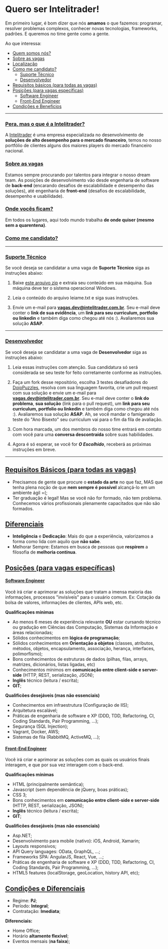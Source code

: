 # Quero ser Intelitrader!

Em primeiro lugar, é bom dizer que nós **amamos** o que fazemos: programar, resolver problemas complexos, conhecer novas tecnologias, frameworks, padrões. E queremos no time gente como a gente.

Ao que interessa:

* [Quem somos nós?](#OqEhAIntelitrader)
* [Sobre as vagas](#SobreAsVagas)
* [Localização](#Localizacao)
* [Como me candidato?](#ComoMeCandidato)
	* [Suporte Técnico](#CandidaturaSuporte)
	* [Desenvolvedor](#CandidaturaDev)
* [Requisitos básicos (para todas as vagas)](#RequisitosBasicos)
* [Posições (para vagas específicas)](#Posicoes)
	* [Software Engineer](#QualificacoesSE)
	* [Front-End Engineer](#QualificacoesFE)
* [Condições e Benefícios](#CondicoesEDiferenciais)

-------
### [Pera, mas o que é a Intelitrader?](id:OqEhAIntelitrader)
A [Intelitrader](http://www.intelitrader.com.br) é uma empresa especializada no desenvolvimento de **soluções de alto desempenho para o mercado financeiro**, temos no nosso portfólio de clientes alguns dos maiores players do mercado financeiro nacional.

### [Sobre as vagas](id:SobreAsVagas)
Estamos sempre procurando por talentos para integrar o nosso dream team. As posições de desenvolvimento vão desde engenharia de software de **back-end** (encarando desafios de escalabilidade e desempenho das soluções), até engenharia de **front-end** (desafios de escalabilidade, desempenho e usabilidade).

### [Onde vocês ficam?](id:Localizacao)
Em todos os lugares, aqui todo mundo trabalha **de onde quiser (mesmo sem a quarentena)**.

### [Como me candidato?](id:ComoMeCandidato)

-------

### [Suporte Técnico](id:CandidaturaSuporte)

Se você deseja se candidatar a uma vaga de **Suporte Técnico** siga as instruções abaixo:

1. Baixe [este arquivo zip](https://drive.google.com/file/d/1Y_ATwGFL3M69EgePw7T5E-QRYl6O9oBB/view?usp=sharing) e extraia seu conteúdo em sua máquina. Sua máquina deve ter o sistema operacional Windows.

2. Leia o conteúdo do arquivo leiame.txt e siga suas instruções.

3. Envie um e-mail para **vagas.dev@intelitrader.com.br**. Seu e-mail deve conter o **link de sua evidência**, um **link para seu curriculum, portfolio ou linkedin** e também diga como chegou até nós :). Avaliaremos sua solução **ASAP**.

-------

### [Desenvolvedor](id:CandidaturaDev)

Se você deseja se candidatar a uma vaga de **Desenvolvedor** siga as instruções abaixo:

1. Leia essas instruções com atenção. Sua candidatura só será considerada se seu teste for feito corretamente conforme as instruções.

2. Faça um fork desse repositório, escolha 3 testes desafiadores do [DojoPuzzles](http://dojopuzzles.com/), resolva com sua linguagem favorita, crie um pull request com sua solução e envie um e-mail para **vagas.dev@intelitrader.com.br**. Seu e-mail deve conter o **link do problema**, **sua solução** (link para o pull request), um **link para seu curriculum, portfolio ou linkedin** e também diga como chegou até nós :). Avaliaremos sua solução **ASAP**. Ah, se você mandar o famigerado teste do "Ano Bisexto" seu curriculum vai para o fim da fila de avaliação.

3. Com hora marcada, um dos membros do nosso time entrará em contato com você para uma **conversa descontraída** sobre suas habilidades.

4. Agora é só esperar, se você for ***O Escolhido***, receberá as próximas instruções em breve.

-------

## [Requisitos Básicos (para todas as vagas)](id:RequisitosBasicos)

* Precisamos de gente que procure o **estado da arte** no que faz, MAS que tenha plena noção de que **nem sempre é possível** alcançá-lo em um ambiente ágil =(;
* Ter graduação é legal! Mas se você não for formado, não tem problema. Conhecemos vários profissionais plenamente capacitados que não são formados.

## [Diferenciais](id:Diferenciais)

* **Inteligência** e **Dedicação**: Mais do que a experiência, valorizamos a forma como lida com aquilo que **não sabe**.
* Melhorar Sempre: Estamos em busca de pessoas que **respirem** a filosofia de **melhoria contínua**.

## [Posições (para vagas específicas)](id:Posicoes)

#### [Software Engineer](id:QualificacoesSE)
Você irá criar e aprimorar as soluções que tratam a imensa maioria das informações, processos "invisíveis" para o usuário comum. Ex: Cotação da bolsa de valores, informações de clientes, APIs web, etc.

**Qualificações mínimas**

* Ao menos 6 meses de experiência relevante **OU** estar cursando técnico ou gradução em Ciências das Computação, Sistemas da Informação e áreas relacionadas;
* Sólidos conhecimentos em **lógica de programação**;
* Sólidos conhecimentos em **Orientação a objetos** (classes, atributos, métodos, objetos, encapsulamento, associação, herança, interfaces, polimorfismo);
* Bons conhecimentos de estruturas de dados (pilhas, filas, arrays, matrizes, dicionários, listas ligadas, etc)
* Conhecimentos mínimos em **comunicação entre client-side e server-side** (HTTP, REST, serialização, JSON);
* **Inglês** técnico (leitura / escrita);
* **GIT**;

**Qualificões desejáveis (mas não essenciais)**

* Conhecimentos em infraestrutura (Configuração de IIS);
* Arquitetura escalável;
* Práticas de engenharia de software e XP (DDD, TDD, Refactoring, CI, Coding Standards, Pair Programming, ...);
* Segurança (SQL Injection);
* Vagrant, Docker, AWS;
* Sistemas de fila (RabbitMQ, ActiveMQ, ...);

#### [Front-End Engineer](id:QualificacoesFE)
Você irá criar e aprimorar as soluções com as quais os usuários finais interagem, e que por sua vez interagem com o back-end.

**Qualificações mínimas**

* HTML (principalmente semântica);
* Javascript (sem dependência de jQuery, boas práticas);
* CSS 3;
* Bons conhecimentos em **comunicação entre client-side e server-side** (HTTP, REST, serialização, JSON);
* **Inglês** técnico (leitura / escrita);
* **GIT**;

**Qualificões desejáveis (mas não essenciais)**

* Asp.NET;
* Desenvolvimento para mobile (nativo): iOS, Android, Xamarin;
* Layouts responsivos;
* API Query languages: OData, GraphQL, ...;
* Frameworks SPA: AngularJS, React, Vue, ...;
* Práticas de engenharia de software e XP (DDD, TDD, Refactoring, CI, Coding Standards, Pair Programming, ...);
* HTML5 features (localStorage, geoLocation, history API, etc);

## [Condições e Diferenciais](id:CondicoesEDiferenciais)

* Regime: **PJ**;
* Período: **Integral**;
* Contratação: **Imediata**;

**Diferenciais:**

* Home Office;
* Horário **altamente flexível**;
* Eventos mensais (**na faixa**);
